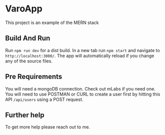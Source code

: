 # VaroApp

This project is an example of the MERN stack

## Build And Run
Run `npm run dev` for a dist build. In a new tab run `npm start` and navigate to `http://localhost:3000/`. The app will automatically reload if you change any of the source files.

## Pre Requirements
You will need a mongoDB connection. Check out mLabs if you need one.
You will need to use POSTMAN or CURL to create a user first by hitting this API `/api/users` using a POST request.

## Further help

To get more help please reach out to me.

